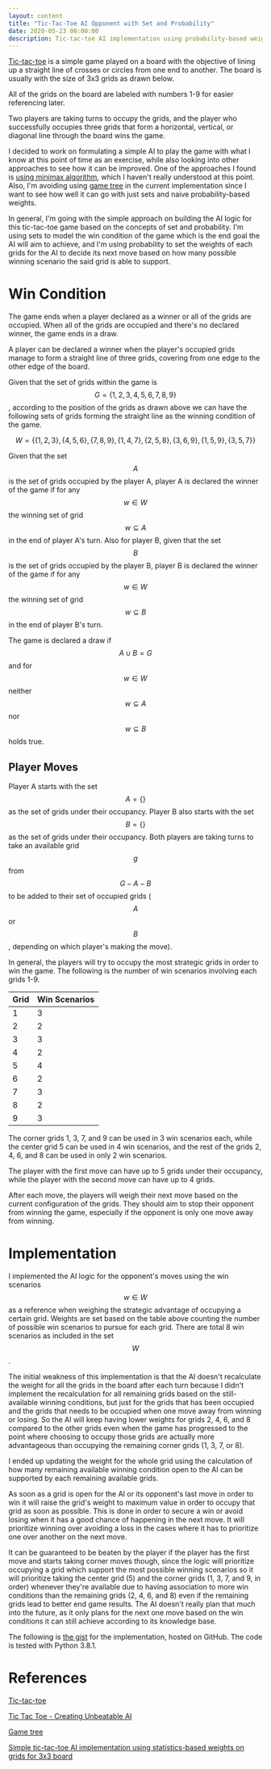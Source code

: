 ```yaml
---
layout: content
title: "Tic-Tac-Toe AI Opponent with Set and Probability"
date: 2020-05-23 00:00:00
description: Tic-tac-toe AI implementation using probability-based weighed moves
---
```


[Tic-tac-toe](https://en.wikipedia.org/wiki/Tic-tac-toe) is a simple game played on a board with the objective of lining up a straight line of crosses or circles from one end to another. The board is usually with the size of 3x3 grids as drawn below.

<script type="text/tikz">
  \begin{tikzpicture}
    \draw (0, 8) rectangle (4, 12) node[pos=.5] {1};
    \draw (0, 4) rectangle (4, 8) node[pos=.5] {4};
    \draw (0, 0) rectangle (4, 4) node[pos=.5] {7};
    \draw (4, 8) rectangle (8, 12) node[pos=.5] {2};
    \draw (4, 4) rectangle (8, 8) node[pos=.5] {5};
    \draw (4, 0) rectangle (8, 4) node[pos=.5] {8};
    \draw (8, 8) rectangle (12, 12) node[pos=.5] {3};
    \draw (8, 4) rectangle (12, 8) node[pos=.5] {6};
    \draw (8, 0) rectangle (12, 4) node[pos=.5] {9};
  \end{tikzpicture}
</script>

All of the grids on the board are labeled with numbers 1-9 for easier referencing later.

Two players are taking turns to occupy the grids, and the player who successfully occupies three grids that form a horizontal, vertical, or diagonal line through the board wins the game.

I decided to work on formulating a simple AI to play the game with what I know at this point of time as an exercise, while also looking into other approaches to see how it can be improved. One of the approaches I found is [using minimax algorithm](https://towardsdatascience.com/tic-tac-toe-creating-unbeatable-ai-with-minimax-algorithm-8af9e52c1e7d), which I haven't really understood at this point. Also, I'm avoiding using [game tree](https://en.wikipedia.org/wiki/Game_tree) in the current implementation since I want to see how well it can go with just sets and naive probability-based weights.

In general, I'm going with the simple approach on building the AI logic for this tic-tac-toe game based on the concepts of set and probability. I'm using sets to model the win condition of the game which is the end goal the AI will aim to achieve, and I'm using probability to set the weights of each grids for the AI to decide its next move based on how many possible winning scenario the said grid is able to support.

# Win Condition

The game ends when a player declared as a winner or all of the grids are occupied. When all of the grids are occupied and there's no declared winner, the game ends in a draw.

A player can be declared a winner when the player's occupied grids manage to form a straight line of three grids, covering from one edge to the other edge of the board.

Given that the set of grids within the game is $$G = \{1, 2, 3, 4, 5, 6, 7, 8, 9\}$$, according to the position of the grids as drawn above we can have the following sets of grids forming the straight line as the winning condition of the game.

$$
W = \{\{1, 2, 3\}, \{4, 5, 6\}, \{7, 8, 9\}, \{1, 4, 7\}, \{2, 5, 8\}, \{3, 6, 9\}, \{1, 5, 9\}, \{3, 5, 7\}\}
$$

Given that the set $$A$$ is the set of grids occupied by the player A, player A is declared the winner of the game if for any $$w \in W$$ the winning set of grid $$w \subseteq A$$ in the end of player A's turn. Also for player B, given that the set $$B$$ is the set of grids occupied by the player B, player B is declared the winner of the game if for any $$w \in W$$ the winning set of grid $$w \subseteq B$$ in the end of player B's turn.

The game is declared a draw if $$A \cup B = G$$ and for $$w \in W$$ neither $$w \subseteq A$$ nor $$w \subseteq B$$ holds true.

## Player Moves

Player A starts with the set $$A = \{\}$$ as the set of grids under their occupancy. Player B also starts with the set $$B = \{\}$$ as the set of grids under their occupancy. Both players are taking turns to take an available grid $$g$$ from $$G - A - B$$ to be added to their set of occupied grids ($$A$$ or $$B$$, depending on which player's making the move).

In general, the players will try to occupy the most strategic grids in order to win the game. The following is the number of win scenarios involving each grids 1-9.

Grid | Win Scenarios |
-----|---------------|
1    | 3             |
2    | 2             |
3    | 3             |
4    | 2             |
5    | 4             |
6    | 2             |
7    | 3             |
8    | 2             |
9    | 3             |

The corner grids 1, 3, 7, and 9 can be used in 3 win scenarios each, while the center grid 5 can be used in 4 win scenarios, and the rest of the grids 2, 4, 6, and 8 can be used in only 2 win scenarios.

The player with the first move can have up to 5 grids under their occupancy, while the player with the second move can have up to 4 grids.

After each move, the players will weigh their next move based on the current configuration of the grids. They should aim to stop their opponent from winning the game, especially if the opponent is only one move away from winning.

# Implementation

I implemented the AI logic for the opponent's moves using the win scenarios $$w \in W$$ as a reference when weighing the strategic advantage of occupying a certain grid. Weights are set based on the table above counting the number of possible win scenarios to pursue for each grid. There are total 8 win scenarios as included in the set $$W$$.

The initial weakness of this implementation is that the AI doesn't recalculate the weight for all the grids in the board after each turn because I didn't implement the recalculation for all remaining grids based on the still-available winning conditions, but just for the grids that has been occupied and the grids that needs to be occupied when one move away from winning or losing. So the AI will keep having lower weights for grids 2, 4, 6, and 8 compared to the other grids even when the game has progressed to the point where choosing to occupy those grids are actually more advantageous than occupying the remaining corner grids (1, 3, 7, or 8).

I ended up updating the weight for the whole grid using the calculation of how many remaining available winning condition open to the AI can be supported by each remaining available grids.

As soon as a grid is open for the AI or its opponent's last move in order to win it will raise the grid's weight to maximum value in order to occupy that grid as soon as possible. This is done in order to secure a win or avoid losing when it has a good chance of happening in the next move. It will prioritize winning over avoiding a loss in the cases where it has to prioritize one over another on the next move.

It can be guaranteed to be beaten by the player if the player has the first move and starts taking corner moves though, since the logic will prioritize occupying a grid which support the most possible winning scenarios so it will prioritize taking the center grid (5) and the corner grids (1, 3, 7, and 9, in order) whenever they're available due to having association to more win conditions than the remaining grids (2, 4, 6, and 8) even if the remaining grids lead to better end game results. The AI doesn't really plan that much into the future, as it only plans for the next one move based on the win conditions it can still achieve according to its knowledge base.

The following is [the gist](https://gist.github.com/sdsdkkk/37734cf9f510c99a407ae03fe87af2ea) for the implementation, hosted on GitHub. The code is tested with Python 3.8.1.

<script src="https://gist.github.com/sdsdkkk/37734cf9f510c99a407ae03fe87af2ea.js"></script>

# References

[Tic-tac-toe](https://en.wikipedia.org/wiki/Tic-tac-toe)

[Tic Tac Toe - Creating Unbeatable AI](https://towardsdatascience.com/tic-tac-toe-creating-unbeatable-ai-with-minimax-algorithm-8af9e52c1e7d)

[Game tree](https://en.wikipedia.org/wiki/Game_tree)

[Simple tic-tac-toe AI implementation using statistics-based weights on grids for 3x3 board](https://gist.github.com/sdsdkkk/37734cf9f510c99a407ae03fe87af2ea)
